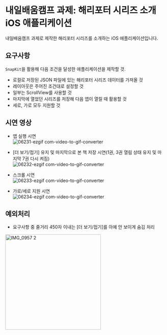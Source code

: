 # 내일배움캠프 과제: 해리포터 시리즈 소개 iOS 애플리케이션
내일배움캠프 과제로 제작한 해리포터 시리즈를 소개하는 iOS 애플리케이션입니다.

## 요구사항
`SnapKit`을 활용해 다음 조건을 달성한 애플리케이션을 제작할 것.
- 로컬로 저장된 JSON 파일에 있는 해리포터 시리즈 데이터를 가져올 것
- 레이아웃은 주어진 조건대로 설정할 것
- 일부는 ScrollView를 사용할 것
- 마지막에 열었던 시리즈를 저장해 다음 앱이 열릴 때 활용할 것
- 세로, 가로 모두 지원할 것

## 시연 영상
- 앱 실행 시연<br>
![06231-ezgif com-video-to-gif-converter](https://github.com/user-attachments/assets/92a63838-9fdd-42ee-bf72-16c959610fee)


- [더 보기/접기] 유지 및 마지막으로 본 책 저장 시연(1권, 3권 열림 상태 유지 및 마지막 7권 다시 켜짐)<br>
![06232-ezgif com-video-to-gif-converter](https://github.com/user-attachments/assets/e9234ee4-fc9a-4479-b2b5-f1968cd8fd71)


- 스크롤 시연<br>
![06233-ezgif com-video-to-gif-converter](https://github.com/user-attachments/assets/b814cf76-fd2e-46a9-9bc7-ee59552566bd)


- 가로/세로 지원 시연<br>
![06234-ezgif com-video-to-gif-converter](https://github.com/user-attachments/assets/9a4c32e6-705b-4763-9f43-87d38cbfe1fd)


## 예외처리
- 요구사항 중 줄거리 450자 이내는 [더 보기/접기]를 아예 안 보이게 숨김 처리<br>
<img width="300" alt="IMG_0957 2" src="https://github.com/user-attachments/assets/714a8091-0397-4224-81ed-35f5e5ca49aa" />
